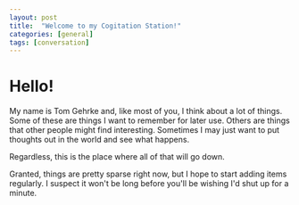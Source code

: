 ```yaml
---
layout: post
title:  "Welcome to my Cogitation Station!"
categories: [general]
tags: [conversation]
---
```


# Hello!

My name is Tom Gehrke and, like most of you, I think about a lot of things. Some of these are things I want to remember for later use. Others are things that other people might find interesting. Sometimes I may just want to put thoughts out in the world and see what happens.

Regardless, this is the place where all of that will go down.

Granted, things are pretty sparse right now, but I hope to start adding items regularly. I suspect it won't be long before you'll be wishing I'd shut up for a minute.